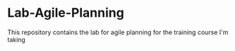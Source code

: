 # Lab-Agile-Planning
This repository contains the lab for agile planning for the training course I'm taking
